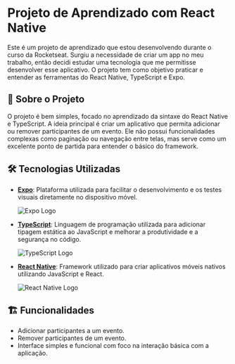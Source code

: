 # Projeto de Aprendizado com React Native

Este é um projeto de aprendizado que estou desenvolvendo durante o curso da Rocketseat. Surgiu a necessidade de criar um app no meu trabalho, então decidi estudar uma tecnologia que me permitisse desenvolver esse aplicativo. O projeto tem como objetivo praticar e entender as ferramentas do React Native, TypeScript e Expo.

## 🚀 Sobre o Projeto

O projeto é bem simples, focado no aprendizado da sintaxe do React Native e TypeScript. A ideia principal é criar um aplicativo que permita adicionar ou remover participantes de um evento. Ele não possui funcionalidades complexas como paginação ou navegação entre telas, mas serve como um excelente ponto de partida para entender o básico do framework.

## 🛠️ Tecnologias Utilizadas

- **[Expo](https://expo.dev/)**: Plataforma utilizada para facilitar o desenvolvimento e os testes visuais diretamente no dispositivo móvel.
  
  ![Expo Logo](https://upload.wikimedia.org/wikipedia/commons/thumb/a/a7/Expo_logo.svg/512px-Expo_logo.svg.png)
  
- **[TypeScript](https://www.typescriptlang.org/)**: Linguagem de programação utilizada para adicionar tipagem estática ao JavaScript e melhorar a produtividade e a segurança no código.
  
  ![TypeScript Logo](https://upload.wikimedia.org/wikipedia/commons/4/4b/TypeScript_Logo_2020.svg)
  
- **[React Native](https://reactnative.dev/)**: Framework utilizado para criar aplicativos móveis nativos utilizando JavaScript e React.
  
  ![React Native Logo](https://upload.wikimedia.org/wikipedia/commons/a/a7/React-icon.svg)

## 🏗️ Funcionalidades

- Adicionar participantes a um evento.
- Remover participantes de um evento.
- Interface simples e funcional com foco na interação básica com a aplicação.

